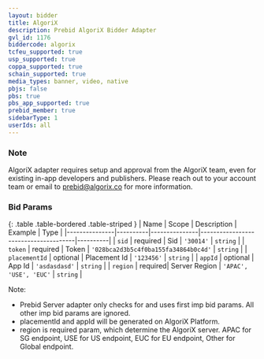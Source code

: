 ```yaml
---
layout: bidder
title: AlgoriX
description: Prebid AlgoriX Bidder Adapter
gvl_id: 1176
biddercode: algorix
tcfeu_supported: true
usp_supported: true
coppa_supported: true
schain_supported: true
media_types: banner, video, native
pbjs: false
pbs: true
pbs_app_supported: true
prebid_member: true
sidebarType: 1
userIds: all
---
```


### Note

AlgoriX adapter requires setup and approval from the AlgoriX team, even for existing in-app developers and publishers. Please reach out to your account team or email to <prebid@algorix.co> for more information.

### Bid Params

{: .table .table-bordered .table-striped }
| Name          | Scope    | Description   | Example                              | Type     |
|---------------|----------|---------------|--------------------------------------|----------|
| `sid`         | required | Sid           | `'30014'`                            | `string` |
| `token`       | required | Token         | `'028bca2d3b5c4f0ba155fa34864b0c4d'` | `string` |
| `placementId` | optional | Placement Id  | `'123456'`                           | `string` |
| `appId`       | optional | App Id        | `'asdasdasd'`                        | `string` |
| `region`      | required| Server Region | `'APAC', 'USE', 'EUC'`               | `string` |

Note:

* Prebid Server adapter only checks for and uses first imp bid params. All other imp bid params are ignored.
* placementId and appId will be generated on AlgoriX Platform.
* region is required param, which determine the AlgoriX server. APAC for SG endpoint, USE for US endpoint, EUC for EU endpoint, Other for Global endpoint.
